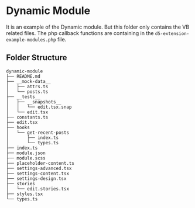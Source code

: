 # Dynamic Module
It is an example of the Dynamic module. But this folder only contains the VB related files. The php callback functions are containing in the `d5-extension-example-modules.php` file.

## Folder Structure
```
dynamic-module
├── README.md
├── __mock-data__
│   ├── attrs.ts
│   └── posts.ts
├── __tests__
│   ├── __snapshots__
│   │   └── edit.tsx.snap
│   └── edit.tsx
├── constants.ts
├── edit.tsx
├── hooks
│   └── get-recent-posts
│       ├── index.ts
│       └── types.ts
├── index.ts
├── module.json
├── module.scss
├── placeholder-content.ts
├── settings-advanced.tsx
├── settings-content.tsx
├── settings-design.tsx
├── stories
│   └── edit.stories.tsx
├── styles.tsx
└── types.ts
```